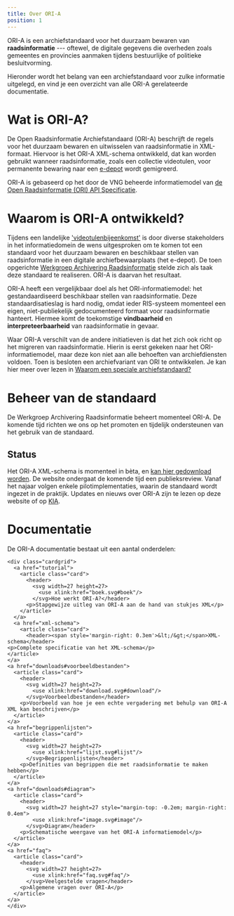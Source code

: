 ```yaml
---
title: Over ORI-A
position: 1
---
```


ORI-A is een archiefstandaard voor het duurzaam bewaren van **raadsinformatie** --- oftewel, de digitale gegevens die overheden zoals gemeentes en provincies aanmaken tijdens bestuurlijke of politieke besluitvorming. 

Hieronder wordt het belang van een archiefstandaard voor zulke informatie uitgelegd, en vind je een overzicht van alle ORI-A gerelateerde documentatie.

# Wat is ORI-A?

De Open Raadsinformatie Archiefstandaard (ORI-A) beschrijft de regels voor het duurzaam bewaren en uitwisselen van raadsinformatie in XML-formaat. Hiervoor is het ORI-A XML-schema ontwikkeld, dat kan worden gebruikt wanneer raadsinformatie, zoals een collectie videotulen, voor permanente bewaring naar een [e-depot](https://www.nationaalarchief.nl/archiveren/kennisbank/wat-is-een-e-depot) wordt gemigreerd. 

ORI-A is gebaseerd op het door de VNG beheerde informatiemodel van [de Open Raadsinformatie (ORI) API Specificatie](https://github.com/VNG-Realisatie/ODS-Open-Raadsinformatie).

# Waarom is ORI-A ontwikkeld?

Tijdens een landelijke ['videotulenbijeenkomst'](https://kiacommunity.nl/thoughts/11904) is door diverse stakeholders in het informatiedomein de wens uitgesproken om te komen tot een standaard voor het duurzaam bewaren en beschikbaar stellen van raadsinformatie in een digitale archiefbewaarplaats (het e-depot). De toen opgerichte [Werkgroep Archivering Raadsinformatie](colofon) stelde zich als taak deze standaard te realiseren. ORI-A is daarvan het resultaat.

ORI-A heeft een vergelijkbaar doel als het ORI-informatiemodel: het gestandaardiseerd beschikbaar stellen van raadsinformatie. Deze standaardisatieslag is hard nodig, omdat ieder RIS-systeem momenteel een eigen, niet-publiekelijk gedocumenteerd formaat voor raadsinformatie hanteert. Hiermee komt de toekomstige **vindbaarheid** en **interpreteerbaarheid** van raadsinformatie in gevaar.

Waar ORI-A verschilt van de andere initiatieven is dat het zich ook richt op het migreren van raadsinformatie. Hierin is eerst gekeken naar het ORI-informatiemodel, maar deze kon niet aan alle behoeften van archiefdiensten voldoen. Toen is besloten een archiefvariant van ORI te ontwikkelen. Je kan hier meer over lezen in [Waarom een speciale archiefstandaard?](faq)

# Beheer van de standaard
De Werkgroep Archivering Raadsinformatie beheert momenteel ORI-A. De komende tijd richten we ons op het promoten en tijdelijk ondersteunen van het gebruik van de standaard. 

## Status

Het ORI-A XML-schema is momenteel in bèta, en [kan hier gedownload worden](https://ori-a.nl/downloads#xml-schema). De website ondergaat de komende tijd een publieksreview. Vanaf het najaar volgen enkele pilotimplementaties, waarin de standaard wordt ingezet in de praktijk. Updates en nieuws over ORI-A zijn te lezen op deze website of op [KIA](https://kiacommunity.nl/groups/86-videotulen/welcome).


# Documentatie

De ORI-A documentatie bestaat uit een aantal onderdelen:

``` {=html}
<div class="cardgrid">
  <a href="tutorial">
    <article class="card">
      <header>
        <svg width=27 height=27>
          <use xlink:href="boek.svg#boek"/>
        </svg>Hoe werkt ORI-A?</header>
      <p>Stapgewijze uitleg van ORI-A aan de hand van stukjes XML</p>
    </article>
  </a>
  <a href="xml-schema">
    <article class="card">
      <header><span style='margin-right: 0.3em'>&lt;/&gt;</span>XML-schema</header>
<p>Complete specificatie van het XML-schema</p>
</article>
</a>
<a href="downloads#voorbeeldbestanden">
  <article class="card">
    <header>
      <svg width=27 height=27>
        <use xlink:href="download.svg#download"/>
      </svg>Voorbeeldbestanden</header>
    <p>Voorbeeld van hoe je een echte vergadering met behulp van ORI-A XML kan beschrijven</p>
  </article>
</a>
<a href="begrippenlijsten">
  <article class="card">
    <header>
      <svg width=27 height=27>
        <use xlink:href="lijst.svg#lijst"/>
      </svg>Begrippenlijsten</header>
    <p>Definities van begrippen die met raadsinformatie te maken hebben</p>
  </article>
</a>
<a href="downloads#diagram">
  <article class="card">
    <header>
      <svg width=27 height=27 style="margin-top: -0.2em; margin-right: 0.4em">
        <use xlink:href="image.svg#image"/>
      </svg>Diagram</header>
    <p>Schematische weergave van het ORI-A informatiemodel</p>
  </article>
</a>
<a href="faq">
  <article class="card">
    <header>
      <svg width=27 height=27>
        <use xlink:href="faq.svg#faq"/>
      </svg>Veelgestelde vragen</header>
    <p>Algemene vragen over ORI-A</p>
  </article>
</a>
</div>
```

